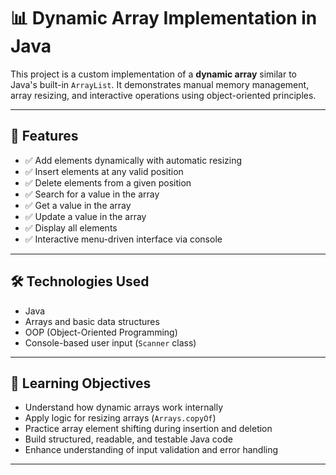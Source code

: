 # 📊 Dynamic Array Implementation in Java

This project is a custom implementation of a **dynamic array** similar to Java's built-in `ArrayList`. It demonstrates manual memory management, array resizing, and interactive operations using object-oriented principles.

---

## 🔧 Features

- ✅ Add elements dynamically with automatic resizing
- ✅ Insert elements at any valid position
- ✅ Delete elements from a given position
- ✅ Search for a value in the array
- ✅ Get a value in the array
- ✅ Update a value in the array
- ✅ Display all elements
- ✅ Interactive menu-driven interface via console

---

## 🛠 Technologies Used

- Java
- Arrays and basic data structures
- OOP (Object-Oriented Programming)
- Console-based user input (`Scanner` class)

---

## 📌 Learning Objectives

- Understand how dynamic arrays work internally
- Apply logic for resizing arrays (`Arrays.copyOf`)
- Practice array element shifting during insertion and deletion
- Build structured, readable, and testable Java code
- Enhance understanding of input validation and error handling

---
